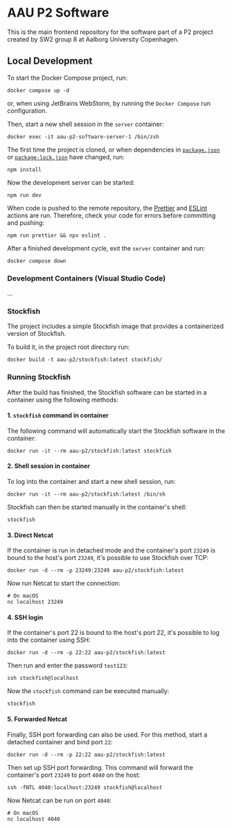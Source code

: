 # AAU P2 Software

This is the main frontend repository for the software part of a P2 project created by SW2 group 8 at Aalborg University
Copenhagen.

## Local Development

To start the Docker Compose project, run:

```shell
docker compose up -d
```

or, when using JetBrains WebStorm, by running the `Docker Compose` run configuration.

Then, start a new shell session in the `server` container:

```shell
docker exec -it aau-p2-software-server-1 /bin/zsh
```

The first time the project is cloned, or when dependencies in [`package.json`](./package.json)
or [`package-lock.json`](./package-lock.json) have changed, run:

```shell
npm install
```

Now the development server can be started:

```shell
npm run dev
```

When code is pushed to the remote repository, the [Prettier](./.github/workflows/prettier.yml)
and [ESLint](./.github/workflows/eslint.yml) actions are run.
Therefore, check your code for errors before committing and pushing:

```shell
npm run prettier && npx eslint .
```

After a finished development cycle, exit the `server` container and run:

```shell
docker compose down
```

### Development Containers (Visual Studio Code)

...

### Stockfish

The project includes a simple Stockfish image that provides a containerized version of Stockfish.

To build it, in the project root directory run:

```shell
docker build -t aau-p2/stockfish:latest stockfish/
```

### Running Stockfish

After the build has finished, the Stockfish software can be started in a container using the following methods:

#### 1. `stockfish` command in container

The following command will automatically start the Stockfish software in the container:

```shell
docker run -it --rm aau-p2/stockfish:latest stockfish
```

#### 2. Shell session in container

To log into the container and start a new shell session, run:

```shell
docker run -it --rm aau-p2/stockfish:latest /bin/sh
```

Stockfish can then be started manually in the container's shell:

```shell
stockfish
```

#### 3. Direct Netcat

If the container is run in detached mode and the container's port `23249` is bound to the host's port `23249`, it's
possible to use Stockfish over TCP:

```shell
docker run -d --rm -p 23249:23249 aau-p2/stockfish:latest
```

Now run Netcat to start the connection:

```shell
# On macOS
nc localhost 23249
```

#### 4. SSH login

If the container's port 22 is bound to the host's port 22, it's possible to log into the container using SSH:

```shell
docker run -d --rm -p 22:22 aau-p2/stockfish:latest
```

Then run and enter the password `test123`:

```shell
ssh stockfish@localhost
```

Now the `stockfish` command can be executed manually:

```shell
stockfish
```

#### 5. Forwarded Netcat

Finally, SSH port forwarding can also be used. For this method, start a detached container and bind port `22`:

```shell
docker run -d --rm -p 22:22 aau-p2/stockfish:latest
```

Then set up SSH port forwarding. This command will forward the container's port `23249` to port `4040` on the host:

```shell
ssh -fNTL 4040:localhost:23249 stockfish@localhost
```

Now Netcat can be run on port `4040`:

```shell
# On macOS
nc localhost 4040
```
